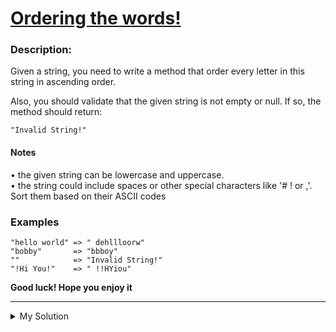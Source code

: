 # [Ordering the words!](https://www.codewars.com/kata/55d7e5aa7b619a86ed000070)

### Description:

Given a string, you need to write a method that order every letter in this string in ascending order.

Also, you should validate that the given string is not empty or null. If so, the method should return:

    "Invalid String!"

#### Notes

• the given string can be lowercase and uppercase.  
• the string could include spaces or other special characters like '# ! or ,'. Sort them based on their ASCII codes

### Examples

    "hello world" => " dehllloorw"
    "bobby"       => "bbboy"
    ""            => "Invalid String!"
    "!Hi You!"    => " !!HYiou"

**Good luck! Hope you enjoy it**

---

<details><summary>My Solution</summary>

```js
function orderWord(s) {
  if (!s) return 'Invalid String!'
  return [...s].sort((a, b) => a.charCodeAt(0) - b.charCodeAt(0)).join('')
}
```

</details>
